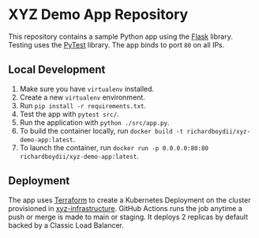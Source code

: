 # XYZ Demo App Repository

This repository contains a sample Python app using the [Flask](https://flask.palletsprojects.com/en/2.2.x/) 
library. Testing uses the [PyTest](https://docs.pytest.org/en/7.2.x/) library. 
The app binds to port `80` on all IPs.

## Local Development
1. Make sure you have `virtualenv` installed.
2. Create a new `virtualenv` environment.
3. Run `pip install -r requirements.txt`.
4. Test the app with `pytest src/`.
5. Run the application with `python ./src/app.py`.
6. To build the container locally, run `docker build -t richardboydii/xyz-demo-app:latest`.
7. To launch the container, run `docker run -p 0.0.0.0:80:80 richardboydii/xyz-demo-app:latest`.

## Deployment
The app uses [Terraform](https://www.terraform.io/) to create a Kubernetes Deployment 
on the cluster provisioned in [xyz-infrastructure](https://github.com/richardboydii/xyz-infrastructure).
GitHub Actions runs the job anytime a push or merge is made to main or staging. 
It deploys 2 replicas by default backed by a Classic Load Balancer.